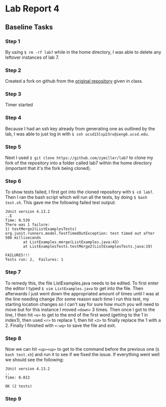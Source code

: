 # Lab Report 4
## Baseline Tasks

### Step 1 
By using `$ rm -rf lab7` while in the home directory, I was able to delete any leftover instances of lab 7.

### Step 2 
Created a fork on github from the [original repository](https://github.com/ucsd-cse15l-s23/lab7) given in class.

### Step 3
Timer started
 
### Step 4
Because I had an ssh key already from generating one as outlined by the lab, I was able to just log in with `$ ssh ucsd15lsp23rx@ieng6.ucsd.edu`.

### Step 5
Next I used `$ git clone https://github.com/zymiller/lab7` to clone my fork of the repository into a folder called lab7 within the home directory (important that it's the fork being cloned).
 
### Step 6
To show tests failed, I first got into the cloned repository with `$ cd lab7`. Then I ran the bash script which will run all the tests, by doing `$ bash test.sh`. This gave me the following failed test output:
```
JUnit version 4.13.2
..E
Time: 0.539
There was 1 failure:
1) testMerge2(ListExamplesTests)
org.junit.runners.model.TestTimedOutException: test timed out after 500 milliseconds
        at ListExamples.merge(ListExamples.java:43)
        at ListExamplesTests.testMerge2(ListExamplesTests.java:19)

FAILURES!!!
Tests run: 2,  Failures: 1
```

### Step 7
To remedy this, the file ListExamples.java needs to be edited. To first enter the editor I typed `$ vim ListExamples.java` to get into the file. Then afterwards I just went down the appropriated amount of times
until I was at the line needing change (for some reason each time I run this test, my starting location changes so I can't say for sure how much you will need to move but for this instance I moved `<down>` 3 times.
Then once I got to the line, I then hit `<e>` to get to the end of the first word (getting to the 1 in index1), then used `<r>` to replace 1, then hit `<2>` to finally replace the 1 with a 2. Finally
I finished with `<:wq>` to save the file and exit.

### Step 8
Now we can hit `<up><up>` to get to the command before the previous one (`$ bash test.sh`) and run it to see if we fixed the issue. If everything went well we should see the following:
```
JUnit version 4.13.2
..
Time: 0.013

OK (2 tests)
```

### Step 9

